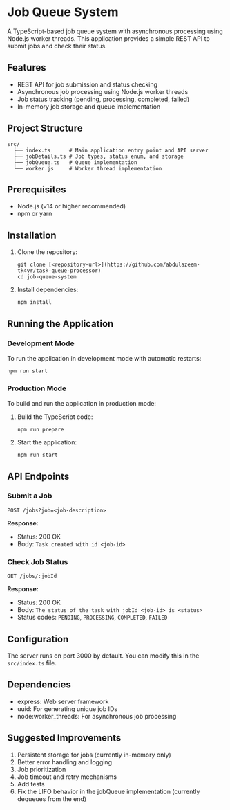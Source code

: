 # Job Queue System

A TypeScript-based job queue system with asynchronous processing using Node.js worker threads. This application provides a simple REST API to submit jobs and check their status.

## Features

- REST API for job submission and status checking
- Asynchronous job processing using Node.js worker threads
- Job status tracking (pending, processing, completed, failed)
- In-memory job storage and queue implementation

## Project Structure

```
src/
  ├── index.ts      # Main application entry point and API server
  ├── jobDetails.ts # Job types, status enum, and storage
  ├── jobQueue.ts   # Queue implementation
  └── worker.js     # Worker thread implementation
```

## Prerequisites

- Node.js (v14 or higher recommended)
- npm or yarn

## Installation

1. Clone the repository:

   ```
   git clone [<repository-url>](https://github.com/abdulazeem-tk4vr/task-queue-processor)
   cd job-queue-system
   ```

2. Install dependencies:
   ```
   npm install
   ```

## Running the Application

### Development Mode

To run the application in development mode with automatic restarts:

```
npm run start
```

### Production Mode

To build and run the application in production mode:

1. Build the TypeScript code:

   ```
   npm run prepare
   ```

2. Start the application:
   ```
   npm run start
   ```

## API Endpoints

### Submit a Job

```
POST /jobs?job=<job-description>
```

**Response:**

- Status: 200 OK
- Body: `Task created with id <job-id>`

### Check Job Status

```
GET /jobs/:jobId
```

**Response:**

- Status: 200 OK
- Body: `The status of the task with jobId <job-id> is <status>`
- Status codes: `PENDING`, `PROCESSING`, `COMPLETED`, `FAILED`

## Configuration

The server runs on port 3000 by default. You can modify this in the `src/index.ts` file.

## Dependencies

- express: Web server framework
- uuid: For generating unique job IDs
- node:worker_threads: For asynchronous job processing

## Suggested Improvements

1. Persistent storage for jobs (currently in-memory only)
2. Better error handling and logging
3. Job prioritization
4. Job timeout and retry mechanisms
5. Add tests
6. Fix the LIFO behavior in the jobQueue implementation (currently dequeues from the end)
